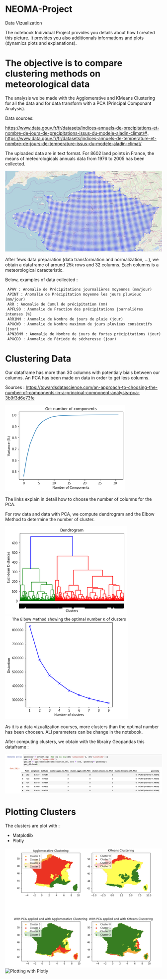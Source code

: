 # NEOMA-Project
Data Vizualization 

The notebook Individual Project provides you details about how I created this picture. 
It provides you also additionnals informations and plots (dynamics plots and explanations).


# The objective is to compare clustering methods on meteorological data
The analysis we be made with the Agglomerative and KMeans Clustering for all the data and for data transform with a PCA (Principal Componant Analysis).

Data sources: 

https://www.data.gouv.fr/fr/datasets/indices-annuels-de-precipitations-et-nombre-de-jours-de-precipitations-issus-du-modele-aladin-climat/#_ 
https://www.data.gouv.fr/fr/datasets/indices-annuels-de-temperature-et-nombre-de-jours-de-temperature-issus-du-modele-aladin-climat/

The uploaded data are in text format. For 8602 land points in France, the means of meteorologicals annuals data from 1976 to 2005 has been collected.

![Part on the 8602 points around France](https://github.com/MarcJ94/NEOMA-Project/blob/master/Screen%20Files/Screen%201.png)

After fews data preparation (data transformation and normalization, ...), we obtain a dataframe of around 25k rows and 32 columns.
Each columns is a meteorological caracteristic. 

Below, examples of data collected : 

     APAV : Anomalie de Précipitations journalières moyennes (mm/jour)
     APINT : Anomalie de Précipitation moyenne les jours pluvieux (mm/jour)
     ARR : Anomalie de Cumul de précipitation (mm)
     APFL90 : Anomalie de Fraction des précipitations journalières intenses (%)
     ARR1MM : Anomalie de Nombre de jours de pluie (jour)
     APXCWD : Anomalie de Nombre maximum de jours pluvieux consécutifs (jour)
     APN20MM : Anomalie de Nombre de jours de fortes précipitations (jour)
     APXCDD : Anomalie de Période de sécheresse (jour)
     
# Clustering Data

Our dataframe has more than 30 columns with potentialy biais between our columns. 
An PCA has been made on data in order to get less columns. 

Sources : 
https://towardsdatascience.com/an-approach-to-choosing-the-number-of-components-in-a-principal-component-analysis-pca-3b9f3d6e73fe

![Define numbers of components for the PCA](https://github.com/MarcJ94/NEOMA-Project/blob/master/Screen%20Files/PCA.png)

The links explain in detail how to choose the number of columns for the PCA.

For row data and data with PCA, we compute dendrogram and the Elbow Method to determine the number of cluster.

![Compute dendrogram](https://github.com/MarcJ94/NEOMA-Project/blob/master/Screen%20Files/Dendrogram.png)
![The Elbow Method](https://github.com/MarcJ94/NEOMA-Project/blob/master/Screen%20Files/Elbow%20Method.png)

As it is a data vizualization courses, more clusters than the optimal number has been choosen. ALl parameters can be change in the notebook.

After computing clusters, we obtain with the librairy Geopandas this dataframe : 

![Final DataFrame](https://github.com/MarcJ94/NEOMA-Project/blob/master/Screen%20Files/Clustering%20DataFrame.png)


# Plotting Clusters

The clusters are plot with : 
- Matplotlib
- Plotly 

![Plotting with Matplotlib](https://github.com/MarcJ94/NEOMA-Project/blob/master/Screen%20Files/Clustering%20Matplotlib.png)
![Plotting with Plotly](https://github.com/MarcJ94/NEOMA-Project/blob/master/Screen%20Files/Clustering%20Plotlib.png)
